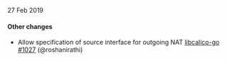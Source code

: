 27 Feb 2019

#### Other changes

 - Allow specification of source interface for outgoing NAT [libcalico-go #1027](https://github.com/projectcalico/libcalico-go/pull/1027) (@roshanirathi)
